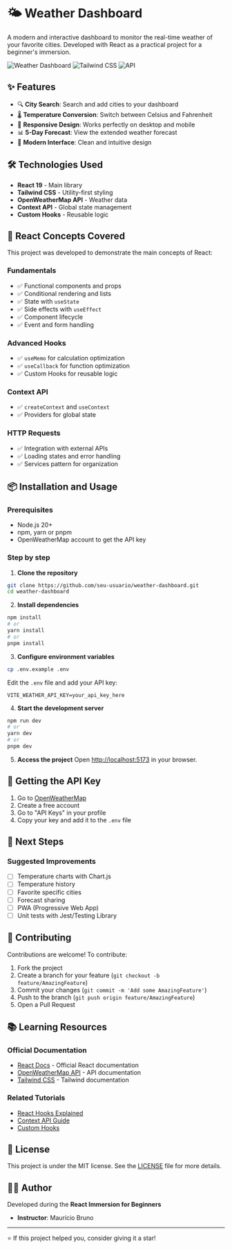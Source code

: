 # 🌤️ Weather Dashboard

A modern and interactive dashboard to monitor the real-time weather of your favorite cities. Developed with React as a practical project for a beginner's immersion.

![Weather Dashboard](https://img.shields.io/badge/React-19.1.0-blue?logo=react)
![Tailwind CSS](https://img.shields.io/badge/TailwindCSS-4.1.11-38B2AC?logo=tailwind-css)
![API](https://img.shields.io/badge/API-OpenWeatherMap-orange)

## ✨ Features

- 🔍 **City Search**: Search and add cities to your dashboard
- 🌡️ **Temperature Conversion**: Switch between Celsius and Fahrenheit
- 📱 **Responsive Design**: Works perfectly on desktop and mobile
- 📊 **5-Day Forecast**: View the extended weather forecast
- 🎨 **Modern Interface**: Clean and intuitive design

## 🛠️ Technologies Used

- **React 19** - Main library
- **Tailwind CSS** - Utility-first styling
- **OpenWeatherMap API** - Weather data
- **Context API** - Global state management
- **Custom Hooks** - Reusable logic

## 🚀 React Concepts Covered

This project was developed to demonstrate the main concepts of React:

### Fundamentals

- ✅ Functional components and props
- ✅ Conditional rendering and lists
- ✅ State with `useState`
- ✅ Side effects with `useEffect`
- ✅ Component lifecycle
- ✅ Event and form handling

### Advanced Hooks

- ✅ `useMemo` for calculation optimization
- ✅ `useCallback` for function optimization
- ✅ Custom Hooks for reusable logic

### Context API

- ✅ `createContext` and `useContext`
- ✅ Providers for global state

### HTTP Requests

- ✅ Integration with external APIs
- ✅ Loading states and error handling
- ✅ Services pattern for organization

## 📦 Installation and Usage

### Prerequisites

- Node.js 20+
- npm, yarn or pnpm
- OpenWeatherMap account to get the API key

### Step by step

1. **Clone the repository**

```bash
git clone https://github.com/seu-usuario/weather-dashboard.git
cd weather-dashboard
```

2. **Install dependencies**

```bash
npm install
# or
yarn install
# or
pnpm install
```

3. **Configure environment variables**

```bash
cp .env.example .env
```

Edit the `.env` file and add your API key:

```env
VITE_WEATHER_API_KEY=your_api_key_here
```

4. **Start the development server**

```bash
npm run dev
# or
yarn dev
# or
pnpm dev
```

5. **Access the project**
   Open [http://localhost:5173](http://localhost:5173) in your browser.

## 🔑 Getting the API Key

1. Go to [OpenWeatherMap](https://openweathermap.org/api)
2. Create a free account
3. Go to "API Keys" in your profile
4. Copy your key and add it to the `.env` file

## 🎯 Next Steps

### Suggested Improvements

- [ ] Temperature charts with Chart.js
- [ ] Temperature history
- [ ] Favorite specific cities
- [ ] Forecast sharing
- [ ] PWA (Progressive Web App)
- [ ] Unit tests with Jest/Testing Library

## 🤝 Contributing

Contributions are welcome! To contribute:

1. Fork the project
2. Create a branch for your feature (`git checkout -b feature/AmazingFeature`)
3. Commit your changes (`git commit -m 'Add some AmazingFeature'`)
4. Push to the branch (`git push origin feature/AmazingFeature`)
5. Open a Pull Request

## 📚 Learning Resources

### Official Documentation

- [React Docs](https://react.dev/) - Official React documentation
- [OpenWeatherMap API](https://openweathermap.org/api) - API documentation
- [Tailwind CSS](https://tailwindcss.com/docs) - Tailwind documentation

### Related Tutorials

- [React Hooks Explained](https://react.dev/reference/react/hooks)
- [Context API Guide](https://react.dev/learn/passing-data-deeply-with-context)
- [Custom Hooks](https://react.dev/learn/reusing-logic-with-custom-hooks)

## 📄 License

This project is under the MIT license. See the [LICENSE](LICENSE) file for more details.

## 👨‍💻 Author

Developed during the **React Immersion for Beginners**

- **Instructor**: Maurício Bruno

---

⭐ If this project helped you, consider giving it a star!
